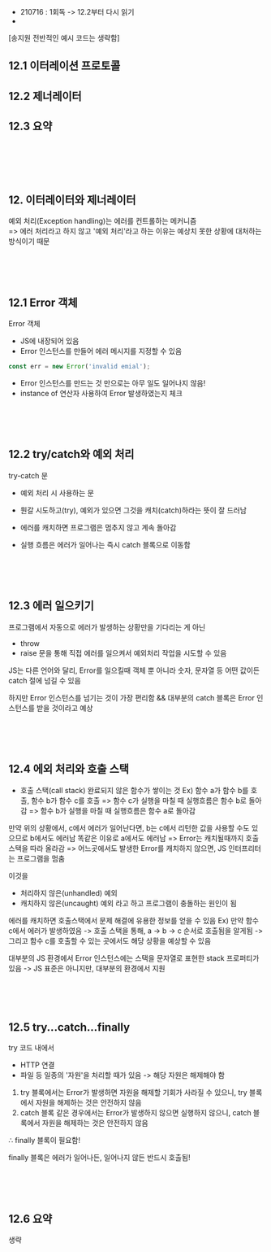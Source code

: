 - 210716 : 1회독 -> 12.2부터 다시 읽기
- 

[송지원 전반적인 예시 코드는 생략함]

## 12.1 이터레이션 프로토콜
## 12.2 제너레이터
## 12.3 요약

<br>
<br>
<br>
<br>


## 12. 이터레이터와 제너레이터

예외 처리(Exception handling)는 에러를 컨트롤하는 메커니즘   
=> 에러 처리라고 하지 않고 '예외 처리'라고 하는 이유는 예상치 못한 상황에 대처하는 방식이기 때문


<br>
<br>
<br>


## 12.1 Error 객체

Error 객체
- JS에 내장되어 있음
- Error 인스턴스를 만들어 에러 메시지를 지정할 수 있음

```javascript
const err = new Error('invalid emial');
```
- Error 인스턴스를 만드는 것 만으로는 아무 일도 일어나지 않음!
- instance of 연산자 사용하여 Error 발생하였는지 체크


<br>
<br>
<br>


## 12.2 try/catch와 예외 처리

try-catch 문
- 예외 처리 시 사용하는 문
- 뭔갈 시도하고(try), 예외가 있으면 그것을 캐치(catch)하라는 뜻이 잘 드러남

- 에러를 캐치하면 프로그램은 멈추지 않고 계속 돌아감
- 실행 흐름은 에러가 일어나는 즉시 catch 블록으로 이동함


<br>
<br>
<br>


## 12.3 에러 일으키기

프로그램에서 자동으로 에러가 발생하는 상황만을 기다리는 게 아닌
- throw
- raise
문을 통해 직접 에러를 일으켜서 예외처리 작업을 시도할 수 있음

JS는 다른 언어와 달리, 
Error를 일으킬때 객체 뿐 아니라 숫자, 문자열 등 어떤 값이든 catch 절에 넘길 수 있음

하지만 Error 인스턴스를 넘기는 것이 가장 편리함 && 대부분의 catch 블록은 Error 인스턴스를 받을 것이라고 예상


<br>
<br>
<br>


## 12.4 에외 처리와 호출 스택

- 호출 스택(call stack)
완료되지 않은 함수가 쌓이는 것
Ex) 함수 a가 함수 b를 호출, 함수 b가 함수 c를 호출
=> 함수 c가 실행을 마칠 때 실행흐름은 함수 b로 돌아감
=> 함수 b가 실행을 마칠 때 실행흐름은 함수 a로 돌아감


만약 위의 상황에서,
c에서 에러가 일어난다면,
b는 c에서 리턴한 값을 사용할 수도 있으므로 b에서도 에러남
똑같은 이유로 a에서도 에러남
=> Error는 캐치될때까지 호출스택을 따라 올라감
=> 어느곳에서도 발생한 Error를 캐치하지 않으면, JS 인터프리터는 프로그램을 멈춤

이것을 
- 처리하지 않은(unhandled) 예외
- 캐치하지 않은(uncaught) 예외
라고 하고 프로그램이 충돌하는 원인이 됨

에러를 캐치하면 호출스택에서 문제 해결에 유용한 정보를 얻을 수 있음
Ex)
만약 함수 c에서 에러가 발생하였음
-> 호출 스택을 통해, a -> b -> c 순서로 호출됨을 알게됨
-> 그리고 함수 c를 호출할 수 있는 곳에서도 해당 상황을 예상할 수 있음


대부분의 JS 환경에서 Error 인스턴스에는 스택을 문자열로 표현한 stack 프로퍼티가 있음
-> JS 표준은 아니지만, 대부분의 환경에서 지원


<br>
<br>
<br>


## 12.5 try...catch...finally

try 코드 내에서 
- HTTP 연결
- 파일 
등 일종의 '자원'을 처리할 때가 있음
-> 해당 자원은 해제해야 함

1. try 블록에서는 Error가 발생하면 자원을 해제할 기회가 사라질 수 있으니, try 블록에서 자원을 해제하는 것은 안전하지 않음
2. catch 블록 같은 경우에서는 Error가 발생하지 않으면 실행하지 않으니, catch 블록에서 자원을 해제하는 것은 안전하지 않음

∴ finally 블록이 필요함!

finally 블록은 에러가 일어나든, 일어나지 않든 반드시 호출됨!


<br>
<br>
<br>


## 12.6 요약

생략



<br>
<br>
<br>
<br>
<br>
<br>


